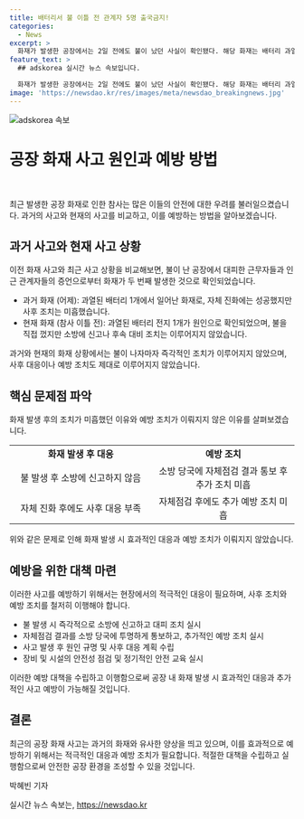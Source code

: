 ```yaml
---
title: 배터리서 불 이틀 전 관계자 5명 출국금지!
categories:
  - News
excerpt: >
  화재가 발생한 공장에서는 2일 전에도 불이 났던 사실이 확인됐다. 해당 화재는 배터리 과열로 인한 것으로, 다행히 큰 화재로 번지지는 않았다. 그러나 소방에 신고나 후속 조치가 이뤄지지 않은 점이 문제로 지적되고 있다. 이에 관련자들이 출국금지 및 혐의 입건을 당했으며, 공장의 소방시설 자체점검 후에도 문제가 발견되지 않았다는 점이 추가로 지적되고 있다.
feature_text: >
  ## adskorea 실시간 뉴스 속보입니다.

  화재가 발생한 공장에서는 2일 전에도 불이 났던 사실이 확인됐다. 해당 화재는 배터리 과열로 인한 것으로, 다행히 큰 화재로 번지지는 않았다. 그러나 소방에 신고나 후속 조치가 이뤄지지 않은 점이 문제로 지적되고 있다. 이에 관련자들이 출국금지 및 혐의 입건을 당했으며, 공장의 소방시설 자체점검 후에도 문제가 발견되지 않았다는 점이 추가로 지적되고 있다.
image: 'https://newsdao.kr/res/images/meta/newsdao_breakingnews.jpg'
---
```


<p><img src="https://newsdao.kr/res/images/meta/newsdao_breakingnews.jpg" alt="adskorea 속보" /></p>

<h1>공장 화재 사고 원인과 예방 방법</h1>

<p data-ke-size="size16">&nbsp;</p>

<p data-ke-size="size16">최근 발생한 공장 화재로 인한 참사는 많은 이들의 안전에 대한 우려를 불러일으켰습니다. 과거의 사고와 현재의 사고를 비교하고, 이를 예방하는 방법을 알아보겠습니다. </p>

<h2 data-ke-size="size26">과거 사고와 현재 사고 상황</h2>

<p data-ke-size="size16">이전 화재 사고와 최근 사고 상황을 비교해보면, 불이 난 공장에서 대피한 근무자들과 인근 관계자들의 증언으로부터 화재가 두 번째 발생한 것으로 확인되었습니다. </p>

<ul>
  <li>과거 화재 (어제): 과열된 배터리 1개에서 일어난 화재로, 자체 진화에는 성공했지만 사후 조치는 미흡했습니다.</li>
  <li>현재 화재 (참사 이틀 전): 과열된 배터리 전지 1개가 원인으로 확인되었으며, 불을 직접 껐지만 소방에 신고나 후속 대비 조치는 이루어지지 않았습니다. </li>
</ul>

<p data-ke-size="size16">과거와 현재의 화재 상황에서는 불이 나자마자 즉각적인 조치가 이루어지지 않았으며, 사후 대응이나 예방 조치도 제대로 이루어지지 않았습니다. </p>

<h2 data-ke-size="size26">핵심 문제점 파악</h2>

<p data-ke-size="size16">화재 발생 후의 조치가 미흡했던 이유와 예방 조치가 이뤄지지 않은 이유를 살펴보겠습니다. </p>

<table>
  <colgroup>
    <col style="width: 50%" />
    <col style="width: 50%" />
  </colgroup>
  <tbody>
    <tr>
      <td style="text-align: center; height: 17px;"><b>화재 발생 후 대응</b></td>
      <td style="text-align: center; height: 17px;"><b>예방 조치</b></td>
    </tr>
    <tr>
      <td style="text-align: center;">불 발생 후 소방에 신고하지 않음</td>
      <td style="text-align: center;">소방 당국에 자체점검 결과 통보 후 추가 조치 미흡</td>
    </tr>
    <tr>
      <td style="text-align: center;">자체 진화 후에도 사후 대응 부족</td>
      <td style="text-align: center;">자체점검 후에도 추가 예방 조치 미흡</td>
    </tr>
  </tbody>
</table>

<p data-ke-size="size16">위와 같은 문제로 인해 화재 발생 시 효과적인 대응과 예방 조치가 이뤄지지 않았습니다.</p>

<h2 data-ke-size="size26">예방을 위한 대책 마련</h2>

<p data-ke-size="size16">이러한 사고를 예방하기 위해서는 현장에서의 적극적인 대응이 필요하며, 사후 조치와 예방 조치를 철저히 이행해야 합니다. </p>

<ul>
  <li>불 발생 시 즉각적으로 소방에 신고하고 대피 조치 실시</li>
  <li>자체점검 결과를 소방 당국에 투명하게 통보하고, 추가적인 예방 조치 실시</li>
  <li>사고 발생 후 원인 규명 및 사후 대응 계획 수립</li>
  <li>장비 및 시설의 안전성 점검 및 정기적인 안전 교육 실시</li>
</ul>

<p data-ke-size="size16">이러한 예방 대책을 수립하고 이행함으로써 공장 내 화재 발생 시 효과적인 대응과 추가적인 사고 예방이 가능해질 것입니다.</p>

<h2 data-ke-size="size26">결론</h2>

<p data-ke-size="size16">최근의 공장 화재 사고는 과거의 화재와 유사한 양상을 띄고 있으며, 이를 효과적으로 예방하기 위해서는 적극적인 대응과 예방 조치가 필요합니다. 적절한 대책을 수립하고 실행함으로써 안전한 공장 환경을 조성할 수 있을 것입니다. </p>

<div class="author">박혜빈 기자</div>

<p data-ke-size="size16"></p>
실시간 뉴스 속보는, <a href="https://newsdao.kr" rel="dofollow">https://newsdao.kr</a>


